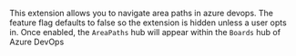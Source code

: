 This extension allows you to navigate area paths in azure devops. The feature flag defaults to false so the extension is hidden unless a user opts in. Once enabled, the `AreaPaths` hub will appear within the `Boards` hub of Azure DevOps